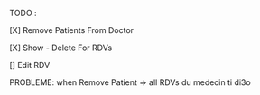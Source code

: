 TODO :

[X] Remove Patients From Doctor

[X] Show - Delete For RDVs

[] Edit RDV 

PROBLEME: when Remove Patient => all RDVs du medecin ti di3o